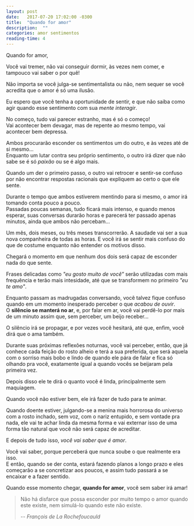 ```yaml
---
layout: post
date:   2017-07-20 17:02:00 -0300
title:  "Quando for amor"
description:  ""
categories: amor sentimentos
reading-time: 4
---
```

Quando for amor,

Você vai tremer, não vai conseguir dormir, às vezes nem comer, e tampouco vai saber o por quê!

Não importa se você julga-se sentimentalista ou não, nem sequer se você acredita que o amor é só uma ilusão.

Eu espero que você tenha a oportunidade de sentir, e que não saiba como agir quando esse sentimento com sua *mente interagir*.

No começo, tudo vai parecer estranho, mas é só o começo!  
Vai acontecer bem devagar, mas de repente ao mesmo tempo, vai acontecer bem depressa.

Ambos procurarão esconder os sentimentos um do outro, e às vezes até de si mesmo...  
Enquanto um lutar contra seu próprio sentimento, o outro irá dizer que não sabe se é só *paixão* ou se é algo mais.

Quando um der o primeiro passo, o outro vai retrocer e sentir-se confuso por não encontrar respostas racionais que expliquem ao certo o que ele sente.

Durante o tempo que ambos estiverem mentindo para si mesmo, o amor irá tomando conta pouco a pouco.  
Passadas poucas semanas, tudo ficará mais intenso, e quando menos esperar, suas conversas durarão horas e parecerá ter passado apenas minutos, ainda que ambos não percebam...

Um mês, dois meses, ou três meses transcorrerão. A saudade vai ser a sua nova companheira de todas as horas. E você irá se sentir mais confuso do que de costume enquanto não entender os motivos disso.

Chegará o momento em que nenhum dos dois será capaz de esconder nada do que sente.

Frases delicadas como *"eu gosto muito de você"* serão utilizadas com mais frequência e terão mais intesidade, até que se transformem no primeiro *"eu te amo"*.

Enquanto passam as madrugadas conversando, você talvez fique confuso quando em um momento inesperado perceber o que *acabou de ouvir*.  
O **silêncio se manterá no ar**, e, por falar em ar, você vai perdê-lo por mais de um minuto assim que, sem perceber, um beijo receber...

O silêncio irá se propagar, e por vezes você hesitará, até que, enfim, você dirá que o ama também.

Durante suas próximas reflexões noturnas, você vai perceber, então, que já conhece cada feição do rosto alheio e terá a sua preferida, que será aquela com o sorriso mais bobo e lindo de quando ele pára de falar e fica só olhando pra você, exatamente igual a quando vocês se beijaram pela primeira vez.

Depois disso ele te dirá o quanto você é linda, principalmente sem maquiagem.

Quando você não estiver bem, ele irá fazer de tudo para te animar.  

Quando doente estiver, julgando-se a menina mais horrorosa do universo com a rosto inchado, sem voz, com o nariz entupido, e sem vontade pra nada, ele vai te achar linda da mesma forma e vai externar isso de uma forma tão natural que você não será capaz de acreditar.

E depois de tudo isso, *você vai saber que é amor*.

Você vai saber, porque perceberá que nunca soube o que realmente era isso.  
E então, quando se der conta, estará fazendo planos a longo prazo e eles começarão a se concretizar aos poucos, e assim tudo passará a se encaixar e a fazer sentido.

Quando esse momento chegar, **quando for amor**, você sem saber irá amar! 


> Não há disfarce que possa esconder por muito tempo o amor quando este existe, nem simulá-lo quando este não existe.
>
> -- <cite>François de La Rochefoucauld</cite>
